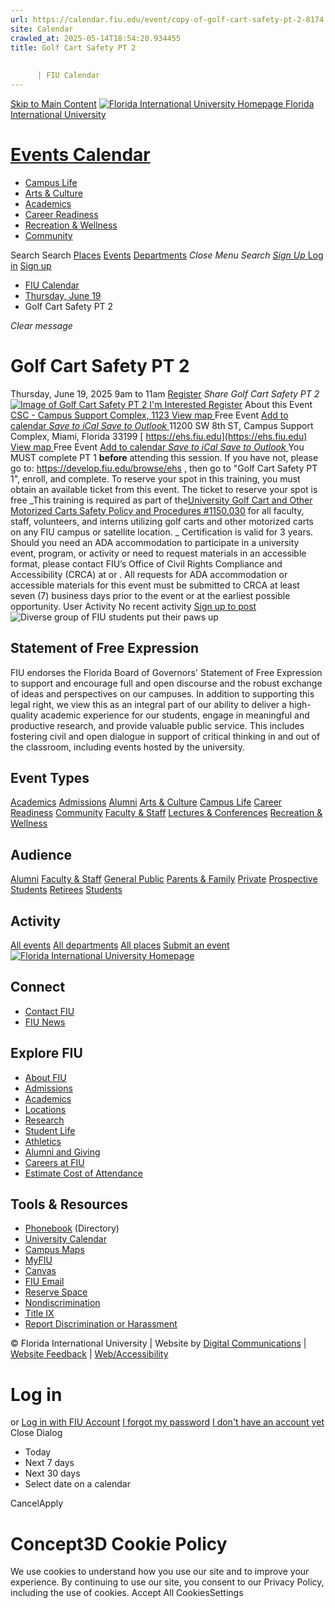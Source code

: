 ```yaml
---
url: https://calendar.fiu.edu/event/copy-of-golf-cart-safety-pt-2-8174
site: Calendar
crawled_at: 2025-05-14T18:54:20.934455
title: Golf Cart Safety PT 2
    
    
      | FIU Calendar
---
```


[Skip to Main Content](https://calendar.fiu.edu/event/copy-of-golf-cart-safety-pt-2-8174#main-content)
[![Florida International University Homepage](https://digicdn.fiu.edu/core/_assets/images/logo-top.png) Florida International University](https://www.fiu.edu)
# [Events Calendar ](https://calendar.fiu.edu/)
  * [Campus Life](https://calendar.fiu.edu/calendar?event_types%5B%5D=127595)
  * [Arts & Culture](https://calendar.fiu.edu/calendar?event_types%5B%5D=127590)
  * [Academics](https://calendar.fiu.edu/calendar?event_types%5B%5D=127582)
  * [Career Readiness](https://calendar.fiu.edu/calendar?event_types%5B%5D=127584)
  * [Recreation & Wellness](https://calendar.fiu.edu/calendar?event_types%5B%5D=127603)
  * [Community](https://calendar.fiu.edu/calendar?event_types%5B%5D=127601)


Search Search
[Places](https://calendar.fiu.edu/search/places) [Events](https://calendar.fiu.edu/calendar) [Departments](https://calendar.fiu.edu/search/departments)
_Close Menu_
_Search_ [ _Sign Up_ ](https://calendar.fiu.edu/signup)
[Log in](https://calendar.fiu.edu/auth/shib_login?previous_url=https%3A%2F%2Fcalendar.fiu.edu%2Fevent%2Fcopy-of-golf-cart-safety-pt-2-8174) [Sign up](https://calendar.fiu.edu/signup)
  * [FIU Calendar](https://calendar.fiu.edu/)
  * [Thursday, June 19](https://calendar.fiu.edu/calendar/day/2025/6/19)
  * Golf Cart Safety PT 2


_Clear message_
# Golf Cart Safety PT 2
Thursday, June 19, 2025 9am to 11am 
[Register](https://calendar.fiu.edu/event/copy-of-golf-cart-safety-pt-2-8174)
_Share Golf Cart Safety PT 2_
[ ![Image of Golf Cart Safety PT 2](https://localist-images.azureedge.net/photos/42332684660036/card/ea7f501ef57f837d3cd86da5d27bd4f5f7287849.jpg) ](https://calendar.fiu.edu/photo/42332684660036)
[ I'm Interested ](https://calendar.fiu.edu/event/49366157578038/confirm?return=https%3A%2F%2Fcalendar.fiu.edu%2Fevent%2Fcopy-of-golf-cart-safety-pt-2-8174)
[Register](https://calendar.fiu.edu/event/copy-of-golf-cart-safety-pt-2-8174)
About this Event
[ CSC - Campus Support Complex, 1123 ](https://calendar.fiu.edu/csc) [View map ](https://calendar.fiu.edu/event/copy-of-golf-cart-safety-pt-2-8174#about_map) Free Event
[Add to calendar ](https://calendar.fiu.edu/event/copy-of-golf-cart-safety-pt-2-8174)
[ _Save to iCal_ ](https://calendar.fiu.edu/event/copy-of-golf-cart-safety-pt-2-8174.ics "Save to iCal") [ _Save to Outlook_ ](https://calendar.fiu.edu/event/copy-of-golf-cart-safety-pt-2-8174.ics "Save to Outlook")
11200 SW 8th ST, Campus Support Complex, Miami, Florida 33199
[ https://ehs.fiu.edu](https://ehs.fiu.edu)
[View map ](https://calendar.fiu.edu/event/copy-of-golf-cart-safety-pt-2-8174#about_map) Free Event
[Add to calendar ](https://calendar.fiu.edu/event/copy-of-golf-cart-safety-pt-2-8174)
[ _Save to iCal_ ](https://calendar.fiu.edu/event/copy-of-golf-cart-safety-pt-2-8174.ics "Save to iCal") [ _Save to Outlook_ ](https://calendar.fiu.edu/event/copy-of-golf-cart-safety-pt-2-8174.ics "Save to Outlook")
You MUST complete PT 1 **before** attending this session. If you have not, please go to: <https://develop.fiu.edu/browse/ehs> , then go to "Golf Cart Safety PT 1", enroll, and complete. To reserve your spot in this training, you must obtain an available ticket from this event. The ticket to reserve your spot is free _This training is required as part of the[University Golf Cart and Other Motorized Carts Safety Policy and Procedures #1150.030](https://policies.fiu.edu/policy/781) for all faculty, staff, volunteers, and interns utilizing golf carts and other motorized carts on any FIU campus or satellite location. _
Certification is valid for 3 years.
Should you need an ADA accommodation to participate in a university event, program, or activity or need to request materials in an accessible format, please contact FIU’s Office of Civil Rights Compliance and Accessibility (CRCA) at or . All requests for ADA accommodation or accessible materials for this event must be submitted to CRCA at least seven (7) business days prior to the event or at the earliest possible opportunity. 
User Activity
No recent activity
[Sign up to post](https://calendar.fiu.edu/auth/shib_login?previous_url=https%3A%2F%2Fcalendar.fiu.edu%2Fevent%2Fcopy-of-golf-cart-safety-pt-2-8174)
![Diverse group of FIU students put their paws up](https://www.fiu.edu/_assets/images/thumbnail-students-paw.jpg)
## Statement of Free Expression
FIU endorses the Florida Board of Governors' Statement of Free Expression to support and encourage full and open discourse and the robust exchange of ideas and perspectives on our campuses. In addition to supporting this legal right, we view this as an integral part of our ability to deliver a high-quality academic experience for our students, engage in meaningful and productive research, and provide valuable public service. This includes fostering civil and open dialogue in support of critical thinking in and out of the classroom, including events hosted by the university.
## Event Types
[Academics](https://calendar.fiu.edu/calendar?event_types%5B%5D=127582)
[Admissions](https://calendar.fiu.edu/calendar?event_types%5B%5D=127583)
[Alumni](https://calendar.fiu.edu/calendar?event_types%5B%5D=127589)
[Arts & Culture](https://calendar.fiu.edu/calendar?event_types%5B%5D=127590)
[Campus Life](https://calendar.fiu.edu/calendar?event_types%5B%5D=127595)
[Career Readiness](https://calendar.fiu.edu/calendar?event_types%5B%5D=127584)
[Community](https://calendar.fiu.edu/calendar?event_types%5B%5D=127601)
[Faculty & Staff](https://calendar.fiu.edu/calendar?event_types%5B%5D=127602)
[Lectures & Conferences](https://calendar.fiu.edu/calendar?event_types%5B%5D=127587)
[Recreation & Wellness](https://calendar.fiu.edu/calendar?event_types%5B%5D=127603)
## Audience
[Alumni](https://calendar.fiu.edu/calendar?event_types%5B%5D=121721)
[Faculty & Staff](https://calendar.fiu.edu/calendar?event_types%5B%5D=121720)
[General Public](https://calendar.fiu.edu/calendar?event_types%5B%5D=121722)
[Parents & Family](https://calendar.fiu.edu/calendar?event_types%5B%5D=36918157286658)
[Private](https://calendar.fiu.edu/calendar?event_types%5B%5D=129753)
[Prospective Students](https://calendar.fiu.edu/calendar?event_types%5B%5D=121723)
[Retirees](https://calendar.fiu.edu/calendar?event_types%5B%5D=37290279036119)
[Students](https://calendar.fiu.edu/calendar?event_types%5B%5D=121719)
## Activity
[All events](https://calendar.fiu.edu/search?what=events)
[All departments](https://calendar.fiu.edu/search/departments)
[All places](https://calendar.fiu.edu/search?what=places)
[Submit an event](https://calendar.fiu.edu/admin/events/new/basic-information)
[ ![Florida International University Homepage](https://digicdn.fiu.edu/core/_assets/images/footer-logo.svg) ](https://www.fiu.edu/)
## Connect
  * [Contact FIU](https://www.fiu.edu/about/contact-us/index.html)
  * [FIU News](https://news.fiu.edu/)


## Explore FIU
  * [About FIU](https://www.fiu.edu/about/index.html)
  * [Admissions](https://www.fiu.edu/admissions/index.html)
  * [Academics](https://www.fiu.edu/academics/index.html)
  * [Locations](https://www.fiu.edu/locations/index.html)
  * [Research](https://www.fiu.edu/research/index.html)
  * [Student Life](https://www.fiu.edu/student-life/index.html)
  * [Athletics](https://www.fiu.edu/athletics/index.html)
  * [Alumni and Giving](https://www.fiu.edu/alumni-and-giving/index.html)
  * [Careers at FIU](https://hr.fiu.edu/careers/)
  * [Estimate Cost of Attendance](https://onestop.fiu.edu/finances/estimate-your-costs/)


## Tools & Resources
  * [Phonebook](https://phonebook.fiu.edu) (Directory)
  * [University Calendar](https://calendar.fiu.edu/)
  * [Campus Maps](https://campusmaps.fiu.edu/)
  * [MyFIU](https://my.fiu.edu/)
  * [Canvas](https://canvas.fiu.edu)
  * [FIU Email](http://mail.fiu.edu/)
  * [Reserve Space](https://reservespace.fiu.edu/make-reservation/)
  * [Nondiscrimination](https://ace.fiu.edu/civil-rights-and-accessibility/harassment-and-discrimination/)
  * [Title IX](https://ace.fiu.edu/title-ix/)
  * [Report Discrimination or Harassment](https://report.fiu.edu/)


© Florida International University  | Website by [Digital Communications](https://stratcomm.fiu.edu/digital-print/websites/) | [Website Feedback](https://webforms.fiu.edu/view.php?id=370774&element_5=https://calendar.fiu.edu/https://calendar.fiu.edu/) | [Web/Accessibility](https://accessibility.fiu.edu/)
# Log in
or
[Log in with FIU Account](https://calendar.fiu.edu/auth/shib_login?previous_url=https%3A%2F%2Fcalendar.fiu.edu%2Fevent%2Fcopy-of-golf-cart-safety-pt-2-8174)
[I forgot my password](https://calendar.fiu.edu/auth/forgot) [I don't have an account yet](https://calendar.fiu.edu/signup)
Close Dialog
  * Today
  * Next 7 days
  * Next 30 days
  * Select date on a calendar


CancelApply
# Concept3D Cookie Policy
We use cookies to understand how you use our site and to improve your experience. By continuing to use our site, you consent to our Privacy Policy, including the use of cookies. 
Accept All CookiesSettings
